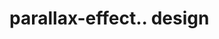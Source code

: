 # parallax-effect.. design                                                                                                                                                                                                                                                                              
                                     

